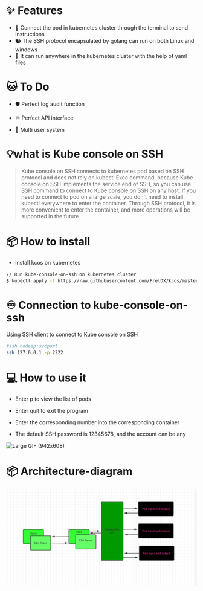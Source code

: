 # ✨ Features

- 🌈 Connect the pod in kubernetes cluster through the terminal to send instructions
- 🐿️ The SSH protocol encapsulated by golang can run on both Linux and windows
- 🚀 It can run anywhere in the kubernetes cluster with the help of yaml files

# 🐱 To Do

- 🛡 Perfect log audit function

- ♾ Perfect API interface

- 👬 Multi user system

# 💡what is Kube console on SSH

> Kube console on SSH connects to kubernetes pod based on SSH protocol and does not rely on kubectl Exec command, because Kube console on SSH implements the service end of SSH, so you can use SSH command to connect to Kube console on SSH on any host. If you need to connect to pod on a large scale, you don't need to install kubectl everywhere to enter the container. Through SSH protocol, it is more convenient to enter the container, and more operations will be supported in the future


# 📦  How to install

- install kcos on kubernetes
```bash
// Run kube-console-on-ssh on kubernetes cluster
$ kubectl apply -f https://raw.githubusercontent.com/FrelDX/kcos/master/deploy/deploy.yaml
```
# ♾ Connection to kube-console-on-ssh

Using SSH client to connect to Kube console on SSH
```bash
#ssh nodeip:svcport
ssh 127.0.0.1 -p 2222
```


# 💻 How to use it

- Enter p to view the list of pods

- Enter quit to exit the program

- Enter the corresponding number into the corresponding container

- The default SSH password is 12345678, and the account can be any

![Large GIF (942x608)](./doc/readme.gif)
# 📦 Architecture-diagram
![pbx](./doc/kcos.png)